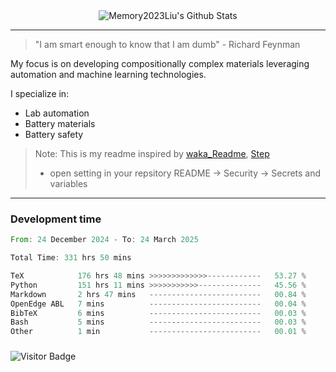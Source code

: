 <div align="center">
    <img align="center" src="https://github-readme-stats.vercel.app/api?username=Memory2023Liu&show_icons=true&count_private=true&hide_border=true" alt="Memory2023Liu's Github Stats"></img>
</div>

---

> "I am smart enough to know that I am dumb" - Richard Feynman 

My focus is on developing compositionally complex materials leveraging automation and machine learning technologies.

I specialize in:
- Lab automation
- Battery materials
- Battery safety

> Note: This is my readme inspired by [waka_Readme](https://github.com/marketplace/actions/waka-readme), [Step](https://github.com/orgs/community/discussions/116451)
> - open setting in your repsitory README -> Security -> Secrets and variables

---

### Development time
<!--START_SECTION:waka-->

```rust
From: 24 December 2024 - To: 24 March 2025

Total Time: 331 hrs 50 mins

TeX            176 hrs 48 mins >>>>>>>>>>>>>------------   53.27 %
Python         151 hrs 11 mins >>>>>>>>>>>--------------   45.56 %
Markdown       2 hrs 47 mins   -------------------------   00.84 %
OpenEdge ABL   7 mins          -------------------------   00.04 %
BibTeX         6 mins          -------------------------   00.03 %
Bash           5 mins          -------------------------   00.03 %
Other          1 min           -------------------------   00.01 %
```

<!--END_SECTION:waka-->

### 

![Visitor Badge](https://visitor-badge.laobi.icu/badge?page_id=Memory2023Liu.Memory2023Liu)
